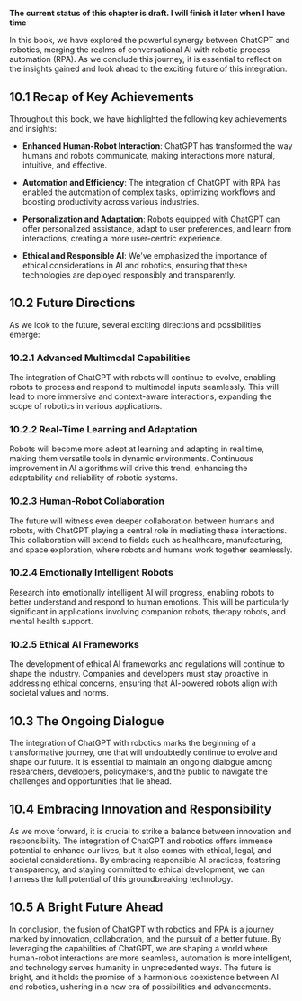 **The current status of this chapter is draft. I will finish it later when I have time**

In this book, we have explored the powerful synergy between ChatGPT and robotics, merging the realms of conversational AI with robotic process automation (RPA). As we conclude this journey, it is essential to reflect on the insights gained and look ahead to the exciting future of this integration.

10.1 Recap of Key Achievements
------------------------------

Throughout this book, we have highlighted the following key achievements and insights:

* **Enhanced Human-Robot Interaction**: ChatGPT has transformed the way humans and robots communicate, making interactions more natural, intuitive, and effective.

* **Automation and Efficiency**: The integration of ChatGPT with RPA has enabled the automation of complex tasks, optimizing workflows and boosting productivity across various industries.

* **Personalization and Adaptation**: Robots equipped with ChatGPT can offer personalized assistance, adapt to user preferences, and learn from interactions, creating a more user-centric experience.

* **Ethical and Responsible AI**: We've emphasized the importance of ethical considerations in AI and robotics, ensuring that these technologies are deployed responsibly and transparently.

10.2 Future Directions
----------------------

As we look to the future, several exciting directions and possibilities emerge:

### 10.2.1 Advanced Multimodal Capabilities

The integration of ChatGPT with robots will continue to evolve, enabling robots to process and respond to multimodal inputs seamlessly. This will lead to more immersive and context-aware interactions, expanding the scope of robotics in various applications.

### 10.2.2 Real-Time Learning and Adaptation

Robots will become more adept at learning and adapting in real time, making them versatile tools in dynamic environments. Continuous improvement in AI algorithms will drive this trend, enhancing the adaptability and reliability of robotic systems.

### 10.2.3 Human-Robot Collaboration

The future will witness even deeper collaboration between humans and robots, with ChatGPT playing a central role in mediating these interactions. This collaboration will extend to fields such as healthcare, manufacturing, and space exploration, where robots and humans work together seamlessly.

### 10.2.4 Emotionally Intelligent Robots

Research into emotionally intelligent AI will progress, enabling robots to better understand and respond to human emotions. This will be particularly significant in applications involving companion robots, therapy robots, and mental health support.

### 10.2.5 Ethical AI Frameworks

The development of ethical AI frameworks and regulations will continue to shape the industry. Companies and developers must stay proactive in addressing ethical concerns, ensuring that AI-powered robots align with societal values and norms.

10.3 The Ongoing Dialogue
-------------------------

The integration of ChatGPT with robotics marks the beginning of a transformative journey, one that will undoubtedly continue to evolve and shape our future. It is essential to maintain an ongoing dialogue among researchers, developers, policymakers, and the public to navigate the challenges and opportunities that lie ahead.

10.4 Embracing Innovation and Responsibility
--------------------------------------------

As we move forward, it is crucial to strike a balance between innovation and responsibility. The integration of ChatGPT and robotics offers immense potential to enhance our lives, but it also comes with ethical, legal, and societal considerations. By embracing responsible AI practices, fostering transparency, and staying committed to ethical development, we can harness the full potential of this groundbreaking technology.

10.5 A Bright Future Ahead
--------------------------

In conclusion, the fusion of ChatGPT with robotics and RPA is a journey marked by innovation, collaboration, and the pursuit of a better future. By leveraging the capabilities of ChatGPT, we are shaping a world where human-robot interactions are more seamless, automation is more intelligent, and technology serves humanity in unprecedented ways. The future is bright, and it holds the promise of a harmonious coexistence between AI and robotics, ushering in a new era of possibilities and advancements.
